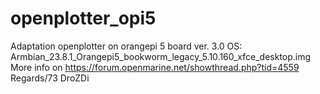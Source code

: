 # openplotter_opi5
Adaptation openplotter on orangepi 5 board ver. 3.0 
OS: Armbian_23.8.1_Orangepi5_bookworm_legacy_5.10.160_xfce_desktop.img
More info on https://forum.openmarine.net/showthread.php?tid=4559
Regards/73
DroZDi
